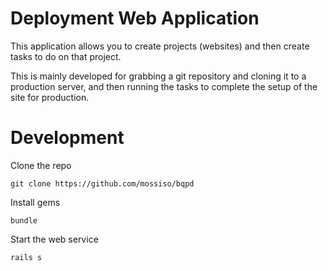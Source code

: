# Deployment Web Application

This application allows you to create projects (websites) and then create tasks
to do on that project.

This is mainly developed for grabbing a git repository and cloning it to a
production server, and then running the tasks to complete the setup of the site
for production.

# Development

Clone the repo 

`git clone https://github.com/mossiso/bqpd`

Install gems

`bundle`

Start the web service

`rails s`
